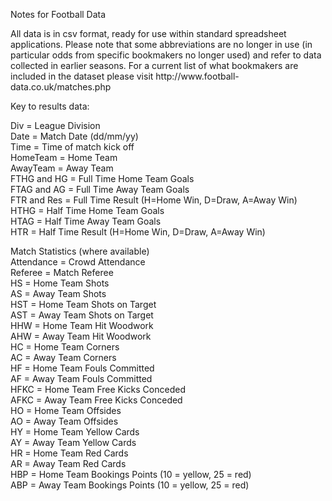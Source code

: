 <p>Notes for Football Data</p>

<p>All data is in csv format, ready for use within standard spreadsheet applications. Please note that some abbreviations are no longer in use (in particular odds from specific bookmakers no longer used) and refer to data collected in earlier seasons. For a current list of what bookmakers are included in the dataset please visit http://www.football-data.co.uk/matches.php</p>

<p>Key to results data:</p>

<p>Div = League Division<br>
Date = Match Date (dd/mm/yy)<br>
Time = Time of match kick off<br>
HomeTeam = Home Team<br>
AwayTeam = Away Team<br>
FTHG and HG = Full Time Home Team Goals<br>
FTAG and AG = Full Time Away Team Goals<br>
FTR and Res = Full Time Result (H=Home Win, D=Draw, A=Away Win)<br>
HTHG = Half Time Home Team Goals<br>
HTAG = Half Time Away Team Goals<br>
HTR = Half Time Result (H=Home Win, D=Draw, A=Away Win)</p>

<p>Match Statistics (where available)<br>
Attendance = Crowd Attendance<br>
Referee = Match Referee<br>
HS = Home Team Shots<br>
AS = Away Team Shots<br>
HST = Home Team Shots on Target<br>
AST = Away Team Shots on Target<br>
HHW = Home Team Hit Woodwork<br>
AHW = Away Team Hit Woodwork<br>
HC = Home Team Corners<br>
AC = Away Team Corners<br>
HF = Home Team Fouls Committed<br>
AF = Away Team Fouls Committed<br>
HFKC = Home Team Free Kicks Conceded<br>
AFKC = Away Team Free Kicks Conceded<br>
HO = Home Team Offsides<br>
AO = Away Team Offsides<br>
HY = Home Team Yellow Cards<br>
AY = Away Team Yellow Cards<br>
HR = Home Team Red Cards<br>
AR = Away Team Red Cards<br>
HBP = Home Team Bookings Points (10 = yellow, 25 = red)<br>
ABP = Away Team Bookings Points (10 = yellow, 25 = red)</p>
